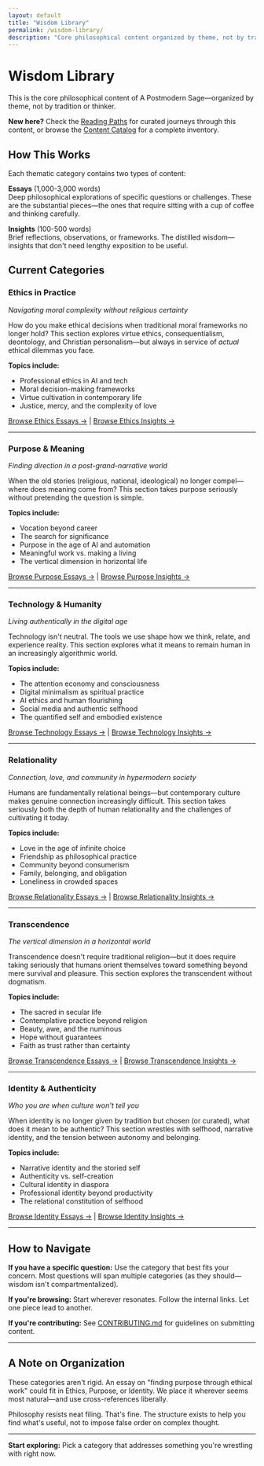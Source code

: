 ```yaml
---
layout: default
title: "Wisdom Library"
permalink: /wisdom-library/
description: "Core philosophical content organized by theme, not by tradition or thinker"
---
```


# Wisdom Library

This is the core philosophical content of A Postmodern Sage—organized by theme, not by tradition or thinker.

**New here?** Check the [Reading Paths](../docs/READING_PATHS.md) for curated journeys through this content, or browse the [Content Catalog](../CONTENT_CATALOG.md) for a complete inventory.

## How This Works

Each thematic category contains two types of content:

**Essays** (1,000-3,000 words)  
Deep philosophical explorations of specific questions or challenges. These are the substantial pieces—the ones that require sitting with a cup of coffee and thinking carefully.

**Insights** (100-500 words)  
Brief reflections, observations, or frameworks. The distilled wisdom—insights that don't need lengthy exposition to be useful.

## Current Categories

### Ethics in Practice
*Navigating moral complexity without religious certainty*

How do you make ethical decisions when traditional moral frameworks no longer hold? This section explores virtue ethics, consequentialism, deontology, and Christian personalism—but always in service of *actual* ethical dilemmas you face.

**Topics include:**
- Professional ethics in AI and tech
- Moral decision-making frameworks
- Virtue cultivation in contemporary life
- Justice, mercy, and the complexity of love

[Browse Ethics Essays →](ethics-in-practice/essays/) | [Browse Ethics Insights →](ethics-in-practice/insights/)

---

### Purpose & Meaning
*Finding direction in a post-grand-narrative world*

When the old stories (religious, national, ideological) no longer compel—where does meaning come from? This section takes purpose seriously without pretending the question is simple.

**Topics include:**
- Vocation beyond career
- The search for significance
- Purpose in the age of AI and automation
- Meaningful work vs. making a living
- The vertical dimension in horizontal life

[Browse Purpose Essays →](purpose-and-meaning/essays/) | [Browse Purpose Insights →](purpose-and-meaning/insights/)

---

### Technology & Humanity
*Living authentically in the digital age*

Technology isn't neutral. The tools we use shape how we think, relate, and experience reality. This section explores what it means to remain human in an increasingly algorithmic world.

**Topics include:**
- The attention economy and consciousness
- Digital minimalism as spiritual practice
- AI ethics and human flourishing
- Social media and authentic selfhood
- The quantified self and embodied existence

[Browse Technology Essays →](technology-and-humanity/essays/) | [Browse Technology Insights →](technology-and-humanity/insights/)

---

### Relationality
*Connection, love, and community in hypermodern society*

Humans are fundamentally relational beings—but contemporary culture makes genuine connection increasingly difficult. This section takes seriously both the depth of human relationality and the challenges of cultivating it today.

**Topics include:**
- Love in the age of infinite choice
- Friendship as philosophical practice
- Community beyond consumerism
- Family, belonging, and obligation
- Loneliness in crowded spaces

[Browse Relationality Essays →](relationality/essays/) | [Browse Relationality Insights →](relationality/insights/)

---

### Transcendence
*The vertical dimension in a horizontal world*

Transcendence doesn't require traditional religion—but it does require taking seriously that humans orient themselves toward something beyond mere survival and pleasure. This section explores the transcendent without dogmatism.

**Topics include:**
- The sacred in secular life
- Contemplative practice beyond religion
- Beauty, awe, and the numinous
- Hope without guarantees
- Faith as trust rather than certainty

[Browse Transcendence Essays →](transcendence/essays/) | [Browse Transcendence Insights →](transcendence/insights/)

---

### Identity & Authenticity
*Who you are when culture won't tell you*

When identity is no longer given by tradition but chosen (or curated), what does it mean to be authentic? This section wrestles with selfhood, narrative identity, and the tension between autonomy and belonging.

**Topics include:**
- Narrative identity and the storied self
- Authenticity vs. self-creation
- Cultural identity in diaspora
- Professional identity beyond productivity
- The relational constitution of selfhood

[Browse Identity Essays →](identity-and-authenticity/essays/) | [Browse Identity Insights →](identity-and-authenticity/insights/)

---

## How to Navigate

**If you have a specific question:** Use the category that best fits your concern. Most questions will span multiple categories (as they should—wisdom isn't compartmentalized).

**If you're browsing:** Start wherever resonates. Follow the internal links. Let one piece lead to another.

**If you're contributing:** See [CONTRIBUTING.md](../CONTRIBUTING.md) for guidelines on submitting content.

---

## A Note on Organization

These categories aren't rigid. An essay on "finding purpose through ethical work" could fit in Ethics, Purpose, or Identity. We place it wherever seems most natural—and use cross-references liberally.

Philosophy resists neat filing. That's fine. The structure exists to help you find what's useful, not to impose false order on complex thought.

---

**Start exploring:** Pick a category that addresses something you're wrestling with right now.
